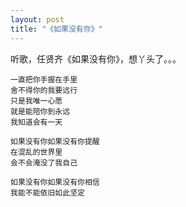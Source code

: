 ```yaml
---
layout: post
title: "《如果没有你》"
---
```


听歌，任贤齐《如果没有你》，想丫头了。。。

```
一直把你手握在手里
舍不得你的我要远行
只是我唯一心愿
就是能陪你到永远
我知道会有一天

如果没有你如果没有你提醒
在混乱的世界里
会不会淹没了我自己

如果没有你如果没有你相信
我能不能依旧如此坚定
```


